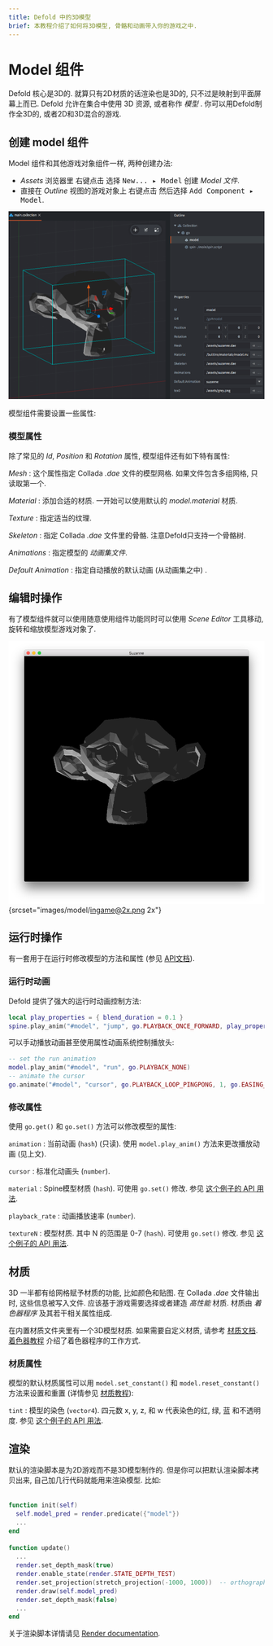 ```yaml
---
title: Defold 中的3D模型
brief: 本教程介绍了如何将3D模型, 骨骼和动画带入你的游戏之中.
---
```


# Model 组件

Defold 核心是3D的. 就算只有2D材质的话渲染也是3D的, 只不过是映射到平面屏幕上而已.  Defold 允许在集合中使用 3D 资源, 或者称作 _模型_ . 你可以用Defold制作全3D的, 或者2D和3D混合的游戏.

## 创建 model 组件

Model 组件和其他游戏对象组件一样, 两种创建办法:

- *Assets* 浏览器里 <kbd>右键点击</kbd> 选择 <kbd>New... ▸ Model</kbd> 创建 *Model 文件*.
- 直接在 *Outline* 视图的游戏对象上 <kbd>右键点击</kbd> 然后选择 <kbd>Add Component ▸ Model</kbd>.

![Model in game object](images/model/model.png)

模型组件需要设置一些属性:

### 模型属性

除了常见的 *Id*, *Position* 和 *Rotation* 属性, 模型组件还有如下特有属性:

*Mesh*
: 这个属性指定 Collada *.dae* 文件的模型网格. 如果文件包含多组网格, 只读取第一个.

*Material*
: 添加合适的材质. 一开始可以使用默认的 *model.material* 材质.

*Texture*
: 指定适当的纹理.

*Skeleton*
: 指定 Collada *.dae* 文件里的骨骼. 注意Defold只支持一个骨骼树.

*Animations*
: 指定模型的 *动画集文件*.

*Default Animation*
: 指定自动播放的默认动画 (从动画集之中) .

## 编辑时操作

有了模型组件就可以使用随意使用组件功能同时可以使用 *Scene Editor* 工具移动, 旋转和缩放模型游戏对象了.

![Wiggler ingame](images/model/ingame.png){srcset="images/model/ingame@2x.png 2x"}

## 运行时操作

有一套用于在运行时修改模型的方法和属性 (参见 [API文档](/ref/model/)).

### 运行时动画

Defold 提供了强大的运行时动画控制方法:

```lua
local play_properties = { blend_duration = 0.1 }
spine.play_anim("#model", "jump", go.PLAYBACK_ONCE_FORWARD, play_properties)
```

可以手动播放动画甚至使用属性动画系统控制播放头:

```lua
-- set the run animation
model.play_anim("#model", "run", go.PLAYBACK_NONE)
-- animate the cursor
go.animate("#model", "cursor", go.PLAYBACK_LOOP_PINGPONG, 1, go.EASING_LINEAR, 10)
```

### 修改属性

使用 `go.get()` 和 `go.set()` 方法可以修改模型的属性:

`animation`
: 当前动画 (`hash`) (只读). 使用 `model.play_anim()` 方法来更改播放动画 (见上文).

`cursor`
: 标准化动画头 (`number`).

`material`
: Spine模型材质 (`hash`). 可使用 `go.set()` 修改. 参见 [这个例子的 API 用法](/ref/model/#material).

`playback_rate`
: 动画播放速率 (`number`).

`textureN`
: 模型材质. 其中 N 的范围是 0-7 (`hash`). 可使用 `go.set()` 修改. 参见 [这个例子的 API 用法](/ref/model/#textureN).


## 材质

3D 一半都有给网格赋予材质的功能, 比如颜色和贴图. 在 Collada *.dae* 文件输出时, 这些信息被写入文件. 应该基于游戏需要选择或者建造 _高性能_ 材质. 材质由 _着色器程序_ 及其若干相关属性组成.

在内置材质文件夹里有一个3D模型材质. 如果需要自定义材质, 请参考 [材质文档](/manuals/material). [着色器教程](/manuals/shader) 介绍了着色器程序的工作方式.


### 材质属性

模型的默认材质属性可以用 `model.set_constant()` 和 `model.reset_constant()` 方法来设置和重置 (详情参见 [材质教程](/manuals/material/#vertex-and-fragment-constants)):

`tint`
: 模型的染色 (`vector4`). 四元数 x, y, z, 和 w 代表染色的红, 绿, 蓝 和不透明度. 参见 [这个例子的 API 用法](/ref/model/#model.set_constant:url-constant-value).


## 渲染

默认的渲染脚本是为2D游戏而不是3D模型制作的. 但是你可以把默认渲染脚本拷贝出来, 自己加几行代码就能用来渲染模型. 比如:

  ```lua

  function init(self)
    self.model_pred = render.predicate({"model"})
    ...
  end

  function update()
    ...
    render.set_depth_mask(true)
    render.enable_state(render.STATE_DEPTH_TEST)
    render.set_projection(stretch_projection(-1000, 1000))  -- orthographic
    render.draw(self.model_pred)
    render.set_depth_mask(false)
    ...
  end
  ```

关于渲染脚本详情请见 [Render documentation](/manuals/render).
